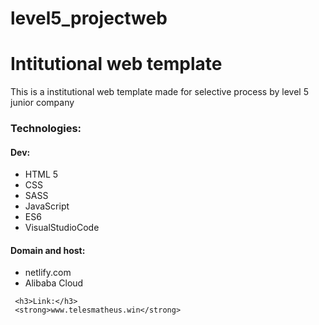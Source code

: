 # level5_projectweb
<h1>Intitutional web template</h1>
    <p>This is a institutional web template made for selective process by level 5 junior company</p>
    <h3>Technologies:</h3>
    <h4>Dev:</h4>
    <ul>
        <li>HTML 5</li>
        <li>CSS</li>
        <li>SASS</li>
        <li>JavaScript</li>
        <li>ES6</li>
        <li>VisualStudioCode</li>
    </ul>
    <h4>Domain and host:</h4>
    <ul>
        <li>netlify.com</li>
        <li>Alibaba Cloud</li>
    </ul>
    
     <h3>Link:</h3>
     <strong>www.telesmatheus.win</strong>
